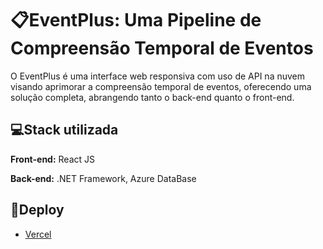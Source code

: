 
# 📋EventPlus: Uma Pipeline de Compreensão Temporal de Eventos

O EventPlus é uma interface web responsiva com uso de API na nuvem visando aprimorar a compreensão temporal de eventos, oferecendo uma solução completa, abrangendo tanto o back-end quanto o front-end.




## 💻Stack utilizada

**Front-end:** React JS

**Back-end:** .NET Framework, Azure DataBase


## 🚀Deploy
- [Vercel](https://event-plus-deploy-theta.vercel.app/)
